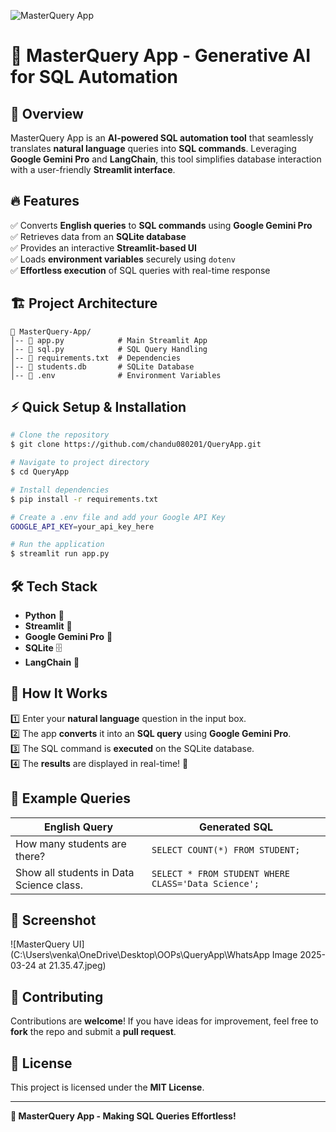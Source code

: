 ![MasterQuery App](https://media.giphy.com/media/3o7aD2saalBwwftBIY/giphy.gif)

# 🚀 MasterQuery App - Generative AI for SQL Automation

## 🌟 Overview
MasterQuery App is an **AI-powered SQL automation tool** that seamlessly translates **natural language** queries into **SQL commands**. Leveraging **Google Gemini Pro** and **LangChain**, this tool simplifies database interaction with a user-friendly **Streamlit interface**.

## 🔥 Features
✅ Converts **English queries** to **SQL commands** using **Google Gemini Pro**  
✅ Retrieves data from an **SQLite database**  
✅ Provides an interactive **Streamlit-based UI**  
✅ Loads **environment variables** securely using `dotenv`  
✅ **Effortless execution** of SQL queries with real-time response  

## 🏗️ Project Architecture
```
📂 MasterQuery-App/
│-- 📄 app.py            # Main Streamlit App
│-- 📄 sql.py            # SQL Query Handling
│-- 📄 requirements.txt  # Dependencies
│-- 📄 students.db       # SQLite Database
│-- 📄 .env              # Environment Variables
```

## ⚡ Quick Setup & Installation
```bash
# Clone the repository
$ git clone https://github.com/chandu080201/QueryApp.git

# Navigate to project directory
$ cd QueryApp

# Install dependencies
$ pip install -r requirements.txt

# Create a .env file and add your Google API Key
GOOGLE_API_KEY=your_api_key_here

# Run the application
$ streamlit run app.py
```

## 🛠️ Tech Stack
- **Python** 🐍
- **Streamlit** 🎨
- **Google Gemini Pro** 🤖
- **SQLite** 🗄️
- **LangChain** 🔗

## 🚀 How It Works
1️⃣ Enter your **natural language** question in the input box.  
2️⃣ The app **converts** it into an **SQL query** using **Google Gemini Pro**.  
3️⃣ The SQL command is **executed** on the SQLite database.  
4️⃣ The **results** are displayed in real-time! 🎉

## 🎯 Example Queries
| English Query | Generated SQL |
|--------------|--------------|
| How many students are there? | `SELECT COUNT(*) FROM STUDENT;` |
| Show all students in Data Science class. | `SELECT * FROM STUDENT WHERE CLASS='Data Science';` |

## 📸 Screenshot
![MasterQuery UI](C:\Users\venka\OneDrive\Desktop\OOPs\QueryApp\WhatsApp Image 2025-03-24 at 21.35.47.jpeg)

## 🤝 Contributing
Contributions are **welcome**! If you have ideas for improvement, feel free to **fork** the repo and submit a **pull request**.

## 📜 License
This project is licensed under the **MIT License**.

---
**🚀 MasterQuery App - Making SQL Queries Effortless!**
